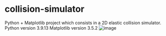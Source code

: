 # collision-simulator
Python + Matplotlib project which consists in a 2D elastic collision simulator.
Python version 3.9.13 Matplotlib version 3.5.2
![image](https://user-images.githubusercontent.com/101156671/211439226-778fcb3f-d422-4988-b2da-d008226aa64a.png)
